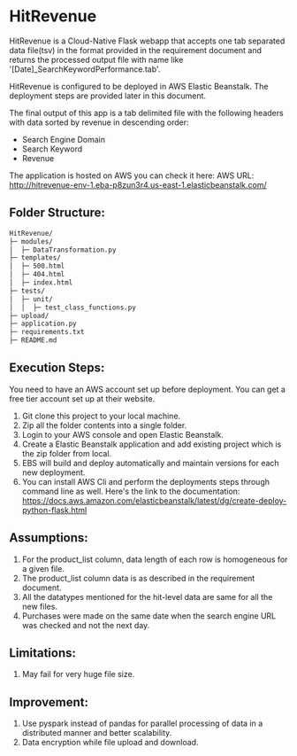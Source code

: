 <h1>HitRevenue</h1>

HitRevenue is a Cloud-Native Flask webapp that accepts one tab separated data file(tsv) in the format provided in the requirement document and returns the processed output
file with name like '[Date]_SearchKeywordPerformance.tab'.

HitRevenue is configured to be deployed in AWS Elastic Beanstalk. The deployment steps are provided later in this document.

The final output of this app is a tab delimited file with the following headers with data sorted by revenue in descending order:
* Search Engine Domain
* Search Keyword 
* Revenue 

The application is hosted on AWS you can check it here:
AWS URL: http://hitrevenue-env-1.eba-p8zun3r4.us-east-1.elasticbeanstalk.com/

<h2>Folder Structure:</h2>

```bash
HitRevenue/
├─ modules/
│  ├─ DataTransformation.py
├─ templates/
│  ├─ 500.html
│  ├─ 404.html
│  ├─ index.html
├─ tests/
│  ├─ unit/
│  │  ├─ test_class_functions.py
├─ upload/
├─ application.py
├─ requirements.txt
├─ README.md
```


<h2>Execution Steps:</h2>

You need to have an AWS account set up before deployment. You can get a free tier account set up at their website.
1) Git clone this project to your local machine.
2) Zip all the folder contents into a single folder.
3) Login to your AWS console and open Elastic Beanstalk.
4) Create a Elastic Beanstalk application and add existing project which is the zip folder from local.
5) EBS will build and deploy automatically and maintain versions for each new deployment.
6) You can install AWS Cli and perform the deployments steps through command line as well. Here's the link to the documentation: https://docs.aws.amazon.com/elasticbeanstalk/latest/dg/create-deploy-python-flask.html

<h2>Assumptions:</h2>

1) For the product_list column, data length of each row is homogeneous for a given file.
2) The product_list column data is as described in the requirement document.
3) All the datatypes mentioned for the hit-level data are same for all the new files.
4) Purchases were made on the same date when the search engine URL was checked and not the next day.


<h2>Limitations:</h2>

1) May fail for very huge file size.

<h2>Improvement:</h2>

1) Use pyspark instead of pandas for parallel processing of data in a distributed manner and better scalability.
2) Data encryption while file upload and download.





